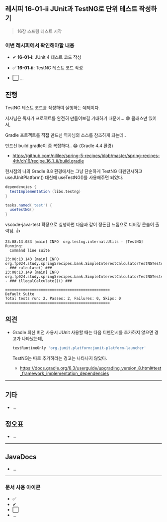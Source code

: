 ## 레시피 16-01-ii JUnit과 TestNG로 단위 테스트 작성하기

> 16장 스프링 테스트 시작

### 이번 레시피에서 확인해야할  내용

* ✔ **16-01-i**: JUnit 4 테스트 코드 작성

* ✅ **16-01-ii**: TestNG 테스트 코드 작성

* ⬜ ...



## 진행

TestNG 테스트 코드를 작성하여 실행하는 예제이다.

저자님은 독자가 프로젝트를 완전히 만들어보길 기대하기 때문에... 😅 클래스만 있어서, 

Gradle 프로젝트를 직접 만드신 역자님의 소스를 참조하게 되는데..

만드신 build.gradle이 좀 복잡하다.. 😂 (Gradle 4.4 환경)

* https://github.com/nililee/spring-5-recipes/blob/master/spring-recipes-4th/ch16/recipe_16_1_ii/build.gradle

현시점의 나의 Gradle 8.8 환경에서는 그냥 단순하게 TestNG 디펜던시하고 useJUnitPlatform() 대신에 useTestNG()를 사용해주면 되었다.

```groovy
dependencies {
  testImplementation (libs.testng)
}

tasks.named('test') {
  useTestNG()
}
```

vscode-java-test 확장으로 실행하면 다음과 같이 정돈된 느낌으로 디버깅 콘솔이 출력됨. 👍

```
23:08:13.033 [main] INFO  org.testng.internal.Utils - [TestNG] Running:
  Command line suite

23:08:13.143 [main] INFO  org.fp024.study.spring5recipes.bank.SimpleInterestCalculatorTestNGTests - ### calculate() ###
23:08:13.149 [main] INFO  org.fp024.study.spring5recipes.bank.SimpleInterestCalculatorTestNGTests - ### illegalCalculate()() ###

===============================================
Default Suite
Total tests run: 2, Passes: 2, Failures: 0, Skips: 0
===============================================
```








## 의견

* Gradle 최신 버전 사용시 JUnit 사용할 때는 다음 디펜던시를 추가하지 않으면 경고가 나타났는데, 

  ```groovy
  testRuntimeOnly 'org.junit.platform:junit-platform-launcher'
  ```

  TestNG는 따로 추가하라는 경고는 나타나지 않았다.

  * https://docs.gradle.org/8.3/userguide/upgrading_version_8.html#test_framework_implementation_dependencies



---

## 기타

* ...



## 정오표

* ...
  


---

## JavaDocs

* ...



---

### 문서 사용 아이콘

* ✅
* ✔
* ⬜
* ...

